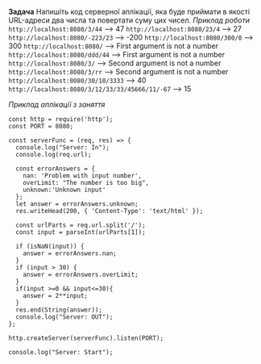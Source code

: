**Задача**
Напишіть код серверної аплікації, яка буде приймати в якості URL-адреси два числа та повертати суму цих чисел. 
*Приклад роботи*
`http://localhost:8080/3/44` --> 47
`http://localhost:8080/23/4` --> 27
`http://localhost:8080/-223/23` --> -200
`http://localhost:8080/300/0` --> 300
`http://localhost:8080/` --> First argument is not a number
`http://localhost:8080/ddd/44` --> First argument is not a number
`http://localhost:8080/3/` --> Second argument is not a number
`http://localhost:8080/3/rr` --> Second argument is not a number
`http://localhost:8080/30/10/3333` --> 40
`http://localhost:8080/3/12/33/33/45666/11/-67` --> 15

*Приклад аплікації з заняття*

```
const http = require('http');
const PORT = 8080;

const serverFunc = (req, res) => {
  console.log("Server: In");
  console.log(req.url);

  const errorAnswers = {
    nan: 'Problem with input number',
    overLimit: "The number is too big",
    unknown:'Unknown input'
  };
  let answer = errorAnswers.unknown;
  res.writeHead(200, { 'Content-Type': 'text/html' });

  const urlParts = req.url.split('/');
  const input = parseInt(urlParts[1]); 

  if (isNaN(input)) {
    answer = errorAnswers.nan;
  }
  if (input > 30) {
    answer = errorAnswers.overLimit;
  } 
  if(input >=0 && input<=30){
    answer = 2**input;
  }
  res.end(String(answer));
  console.log("Server: OUT");
};

http.createServer(serverFunc).listen(PORT);

console.log("Server: Start");
```